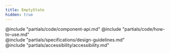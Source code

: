 ```yaml
---
title: EmptyState
hidden: true
---
```


<section data-tab="Code">
  @include "partials/code/component-api.md"
  @include "partials/code/how-to-use.md"
  <!-- @include "partials/code/showcase.md" -->
</section>

<section data-tab="Specifications">
  @include "partials/specifications/design-guidelines.md"
</section>

<section data-tab="Accessibility">
  @include "partials/accessibility/accessibility.md"
</section>

